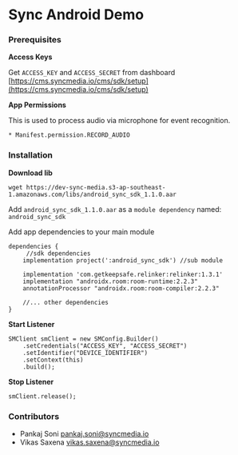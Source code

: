 # Sync Android Demo

### Prerequisites

__Access Keys__

Get `ACCESS_KEY` and `ACCESS_SECRET` from dashboard [https://cms.syncmedia.io/cms/sdk/setup](https://cms.syncmedia.io/cms/sdk/setup)

__App Permissions__

This is used to process audio via microphone for event recognition.

```
* Manifest.permission.RECORD_AUDIO
```

### Installation

__Download lib__


```
wget https://dev-sync-media.s3-ap-southeast-1.amazonaws.com/libs/android_sync_sdk_1.1.0.aar
```

Add `android_sync_sdk_1.1.0.aar` as a `module dependency` named: `android_sync_sdk`

Add app dependencies to your main module

```
dependencies {
     //sdk dependencies
    implementation project(':android_sync_sdk') //sub module
     
    implementation 'com.getkeepsafe.relinker:relinker:1.3.1'
    implementation "androidx.room:room-runtime:2.2.3"
    annotationProcessor "androidx.room:room-compiler:2.2.3"
    
	//... other dependencies
}
```

__Start Listener__

```
SMClient smClient = new SMConfig.Builder()
	.setCredentials("ACCESS_KEY", "ACCESS_SECRET")
	.setIdentifier("DEVICE_IDENTIFIER")
	.setContext(this)
	.build();
```

__Stop Listener__

```
smClient.release();
```

### Contributors

* Pankaj Soni <pankaj.soni@syncmedia.io>
* Vikas Saxena <vikas.saxena@syncmedia.io>